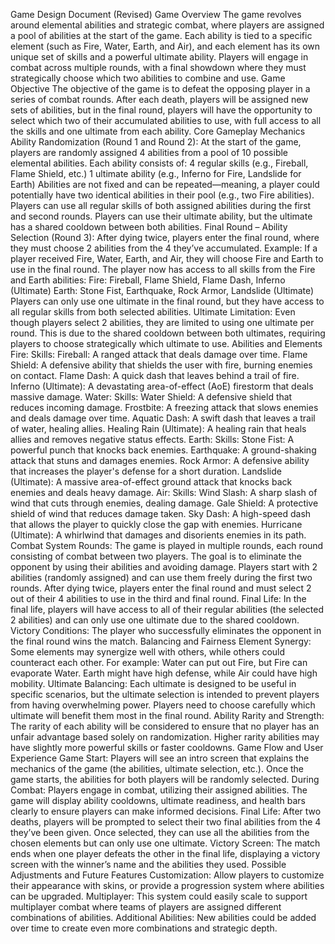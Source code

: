 Game Design Document (Revised)
Game Overview
The game revolves around elemental abilities and strategic combat, where players are assigned a pool of abilities at the start of the game. Each ability is tied to a specific element (such as Fire, Water, Earth, and Air), and each element has its own unique set of skills and a powerful ultimate ability. Players will engage in combat across multiple rounds, with a final showdown where they must strategically choose which two abilities to combine and use.
Game Objective
The objective of the game is to defeat the opposing player in a series of combat rounds. After each death, players will be assigned new sets of abilities, but in the final round, players will have the opportunity to select which two of their accumulated abilities to use, with full access to all the skills and one ultimate from each ability.
Core Gameplay Mechanics
Ability Randomization (Round 1 and Round 2):
At the start of the game, players are randomly assigned 4 abilities from a pool of 10 possible elemental abilities. Each ability consists of:
4 regular skills (e.g., Fireball, Flame Shield, etc.)
1 ultimate ability (e.g., Inferno for Fire, Landslide for Earth)
Abilities are not fixed and can be repeated—meaning, a player could potentially have two identical abilities in their pool (e.g., two Fire abilities).
Players can use all regular skills of both assigned abilities during the first and second rounds.
Players can use their ultimate ability, but the ultimate has a shared cooldown between both abilities.
Final Round – Ability Selection (Round 3):
After dying twice, players enter the final round, where they must choose 2 abilities from the 4 they’ve accumulated.
Example: If a player received Fire, Water, Earth, and Air, they will choose Fire and Earth to use in the final round.
The player now has access to all skills from the Fire and Earth abilities:
Fire: Fireball, Flame Shield, Flame Dash, Inferno (Ultimate)
Earth: Stone Fist, Earthquake, Rock Armor, Landslide (Ultimate)
Players can only use one ultimate in the final round, but they have access to all regular skills from both selected abilities.
Ultimate Limitation:
Even though players select 2 abilities, they are limited to using one ultimate per round. This is due to the shared cooldown between both ultimates, requiring players to choose strategically which ultimate to use.
Abilities and Elements
Fire:
Skills:
Fireball: A ranged attack that deals damage over time.
Flame Shield: A defensive ability that shields the user with fire, burning enemies on contact.
Flame Dash: A quick dash that leaves behind a trail of fire.
Inferno (Ultimate): A devastating area-of-effect (AoE) firestorm that deals massive damage.
Water:
Skills:
Water Shield: A defensive shield that reduces incoming damage.
Frostbite: A freezing attack that slows enemies and deals damage over time.
Aquatic Dash: A swift dash that leaves a trail of water, healing allies.
Healing Rain (Ultimate): A healing rain that heals allies and removes negative status effects.
Earth:
Skills:
Stone Fist: A powerful punch that knocks back enemies.
Earthquake: A ground-shaking attack that stuns and damages enemies.
Rock Armor: A defensive ability that increases the player's defense for a short duration.
Landslide (Ultimate): A massive area-of-effect ground attack that knocks back enemies and deals heavy damage.
Air:
Skills:
Wind Slash: A sharp slash of wind that cuts through enemies, dealing damage.
Gale Shield: A protective shield of wind that reduces damage taken.
Sky Dash: A high-speed dash that allows the player to quickly close the gap with enemies.
Hurricane (Ultimate): A whirlwind that damages and disorients enemies in its path.
Combat System
Rounds:
The game is played in multiple rounds, each round consisting of combat between two players. The goal is to eliminate the opponent by using their abilities and avoiding damage.
Players start with 2 abilities (randomly assigned) and can use them freely during the first two rounds.
After dying twice, players enter the final round and must select 2 out of their 4 abilities to use in the third and final round.
Final Life:
In the final life, players will have access to all of their regular abilities (the selected 2 abilities) and can only use one ultimate due to the shared cooldown.
Victory Conditions:
The player who successfully eliminates the opponent in the final round wins the match.
Balancing and Fairness
Element Synergy:
Some elements may synergize well with others, while others could counteract each other. For example:
Water can put out Fire, but Fire can evaporate Water.
Earth might have high defense, while Air could have high mobility.
Ultimate Balancing:
Each ultimate is designed to be useful in specific scenarios, but the ultimate selection is intended to prevent players from having overwhelming power. Players need to choose carefully which ultimate will benefit them most in the final round.
Ability Rarity and Strength:
The rarity of each ability will be considered to ensure that no player has an unfair advantage based solely on randomization. Higher rarity abilities may have slightly more powerful skills or faster cooldowns.
Game Flow and User Experience
Game Start:
Players will see an intro screen that explains the mechanics of the game (the abilities, ultimate selection, etc.).
Once the game starts, the abilities for both players will be randomly selected.
During Combat:
Players engage in combat, utilizing their assigned abilities.
The game will display ability cooldowns, ultimate readiness, and health bars clearly to ensure players can make informed decisions.
Final Life:
After two deaths, players will be prompted to select their two final abilities from the 4 they’ve been given. Once selected, they can use all the abilities from the chosen elements but can only use one ultimate.
Victory Screen:
The match ends when one player defeats the other in the final life, displaying a victory screen with the winner’s name and the abilities they used.
Possible Adjustments and Future Features
Customization:
Allow players to customize their appearance with skins, or provide a progression system where abilities can be upgraded.
Multiplayer:
This system could easily scale to support multiplayer combat where teams of players are assigned different combinations of abilities.
Additional Abilities:
New abilities could be added over time to create even more combinations and strategic depth. 
